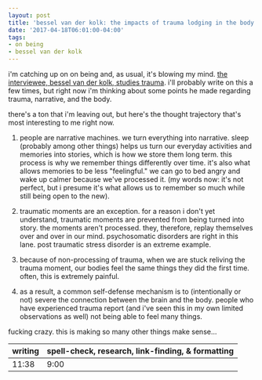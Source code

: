 ```yaml
---
layout: post
title: 'bessel van der kolk: the impacts of trauma lodging in the body'
date: '2017-04-18T06:01:00-04:00'
tags:
- on being
- bessel van der kolk
--- 
```


i'm catching up on on being and, as usual, it's blowing my mind. [the interviewee, bessel van der kolk, studies trauma](https://onbeing.org/programs/bessel-van-der-kolk-how-trauma-lodges-in-the-body/). i'll probably write on this a few times, but right now i'm thinking about some points he made regarding trauma, narrative, and the body. 

there's a ton that i'm leaving out, but here's the thought trajectory that's most interesting to me right now. 

1. people are narrative machines. we turn everything into narrative. sleep (probably among other things) helps us turn our everyday activities and memories into stories, which is how we store them long term. this process is why we remember things differently over time. it's also what allows memories to be less "feelingful." we can go to bed angry and wake up calmer because we've processed it. (my words now: it's not perfect, but i presume it's what allows us to remember so much while still being open to the new). 

1. traumatic moments are an exception. for a reason i don't yet understand, traumatic moments are prevented from being turned into story. the moments aren't processed. they, therefore, replay themselves over and over in our mind. psychosomatic disorders are right in this lane. post traumatic stress disorder is an extreme example.

1. because of non-processing of trauma, when we are stuck reliving the trauma moment, our bodies feel the same things they did the first time. often, this is extremely painful. 

1. as a result, a common self-defense mechanism is to (intentionally or not) severe the connection between the brain and the body. people who have experienced trauma report (and i've seen this in my own limited observations as well) not being able to feel many things. 

fucking crazy. this is making so many other things make sense...

<table>
	<thead>
		<tr>
			<th>writing</th>
			<th>spell-check, research, link-finding, & formatting</th>
		</tr>
	</thead>
	<tbody>
		<tr>
			<td>11:38</td>
			<td>9:00</td>
		</tr>
	</tbody>
</table>